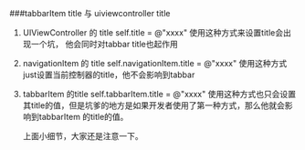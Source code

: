 ###tabbarItem title 与 uiviewcontroller title

1. UIViewController 的 title
	self.title = @"xxxx" 使用这种方式来设置title会出现一个坑，
	他会同时对tabbar title也起作用
2. navigationItem 的 title
	self.navigationItem.title = @"xxxx" 使用这种方式just设置当前控制器的title，他不会影响到tabbar 
3. tabbarItem 的title
	self.tabbarItem.title = @"xxxx" 使用这种方式也只会设置其title的值，但是坑爹的地方是如果开发者使用了第一种方式，那么他就会影响到tabbarItem 的title的值。
	
	上面小细节，大家还是注意一下。
